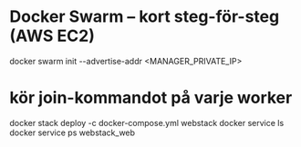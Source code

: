 # Docker Swarm – kort steg-för-steg (AWS EC2)
docker swarm init --advertise-addr <MANAGER_PRIVATE_IP>
# kör join-kommandot på varje worker
docker stack deploy -c docker-compose.yml webstack
docker service ls
docker service ps webstack_web
